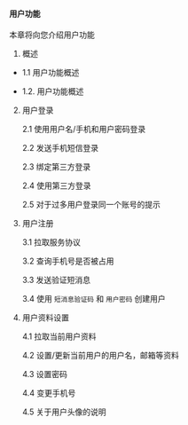 #### 用户功能

本章将向您介绍用户功能

1. 概述

* 1.1 用户功能概述
    
* 1.2. 用户功能概述
    
2. 用户登录

    2.1 使用用户名/手机和用户密码登录
    
    2.2 发送手机短信登录
    
    2.3 绑定第三方登录
    
    2.4 使用第三方登录
    
    2.5 对于过多用户登录同一个账号的提示
    
3. 用户注册

    3.1 拉取服务协议 
    
    3.2 查询手机号是否被占用
    
    3.3 发送验证短消息
    
    3.4 使用 ```短消息验证码``` 和 ```用户密码``` 创建用户
    
4. 用户资料设置

    4.1 拉取当前用户资料
    
    4.2 设置/更新当前用户的用户名，邮箱等资料
    
    4.3 设置密码
    
    4.4 变更手机号
    
    4.5 关于用户头像的说明
    
    
